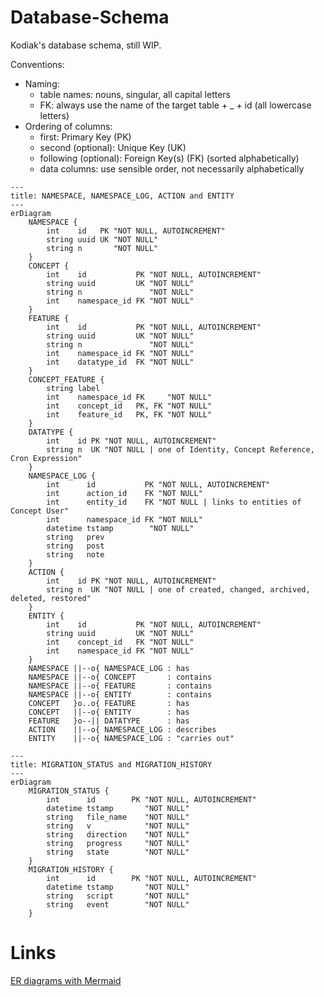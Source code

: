 # Database-Schema

Kodiak's database schema, still WIP.

Conventions:

* Naming:
  * table names: nouns, singular, all capital letters
  * FK: always use the name of the target table + _ + id (all lowercase letters)
* Ordering of columns:
  * first: Primary Key (PK)
  * second (optional): Unique Key (UK) 
  * following (optional): Foreign Key(s) (FK) (sorted alphabetically)
  * data columns: use sensible order, not necessarily alphabetically

```mermaid
---
title: NAMESPACE, NAMESPACE_LOG, ACTION and ENTITY
---
erDiagram
    NAMESPACE {
        int    id   PK "NOT NULL, AUTOINCREMENT"
        string uuid UK "NOT NULL"
        string n       "NOT NULL"
    }
    CONCEPT {
        int    id           PK "NOT NULL, AUTOINCREMENT"
        string uuid         UK "NOT NULL"
        string n               "NOT NULL"
        int    namespace_id FK "NOT NULL"
    }
    FEATURE {
        int    id           PK "NOT NULL, AUTOINCREMENT"
        string uuid         UK "NOT NULL"
        string n               "NOT NULL"
        int    namespace_id FK "NOT NULL"
        int    datatype_id  FK "NOT NULL"
    }
    CONCEPT_FEATURE {
        string label
        int    namespace_id FK     "NOT NULL"
        int    concept_id   PK, FK "NOT NULL"
        int    feature_id   PK, FK "NOT NULL"
    }
    DATATYPE {
        int    id PK "NOT NULL, AUTOINCREMENT"
        string n  UK "NOT NULL | one of Identity, Concept Reference, Cron Expression"
    }
    NAMESPACE_LOG {
        int      id           PK "NOT NULL, AUTOINCREMENT"
        int      action_id    FK "NOT NULL"
        int      entity_id    FK "NOT NULL | links to entities of Concept User"
        int      namespace_id FK "NOT NULL"
        datetime tstamp        "NOT NULL"
        string   prev
        string   post
        string   note 
    }
    ACTION {
        int    id PK "NOT NULL, AUTOINCREMENT"
        string n  UK "NOT NULL | one of created, changed, archived, deleted, restored"
    }
    ENTITY {
        int    id           PK "NOT NULL, AUTOINCREMENT"
        string uuid         UK "NOT NULL"
        int    concept_id   FK "NOT NULL"
        int    namespace_id FK "NOT NULL"
    }
    NAMESPACE ||--o{ NAMESPACE_LOG : has
    NAMESPACE ||--o{ CONCEPT       : contains
    NAMESPACE ||--o{ FEATURE       : contains
    NAMESPACE ||--o{ ENTITY        : contains
    CONCEPT   }o..o{ FEATURE       : has
    CONCEPT   ||--o{ ENTITY        : has
    FEATURE   }o--|| DATATYPE      : has
    ACTION    ||--o{ NAMESPACE_LOG : describes
    ENTITY    ||--o{ NAMESPACE_LOG : "carries out"
```

```mermaid
---
title: MIGRATION_STATUS and MIGRATION_HISTORY
---
erDiagram
    MIGRATION_STATUS {
        int      id        PK "NOT NULL, AUTOINCREMENT"
        datetime tstamp       "NOT NULL"
        string   file_name    "NOT NULL"
        string   v            "NOT NULL"
        string   direction    "NOT NULL"
        string   progress     "NOT NULL"
        string   state        "NOT NULL"
    }
    MIGRATION_HISTORY {
        int      id        PK "NOT NULL, AUTOINCREMENT"
        datetime tstamp       "NOT NULL"
        string   script       "NOT NULL"
        string   event        "NOT NULL"
    }
```

# Links

[ER diagrams with Mermaid](https://mermaid.js.org/syntax/entityRelationshipDiagram.html)
